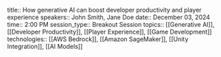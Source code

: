 title:: How generative AI can boost developer productivity and player experience
  speakers:: John Smith, Jane Doe
  date:: December 03, 2024
  time:: 2:00 PM
  session_type:: Breakout Session
  topics:: [[Generative AI]], [[Developer Productivity]], [[Player Experience]], [[Game Development]]
  technologies:: [[AWS Bedrock]], [[Amazon SageMaker]], [[Unity Integration]], [[AI Models]]
